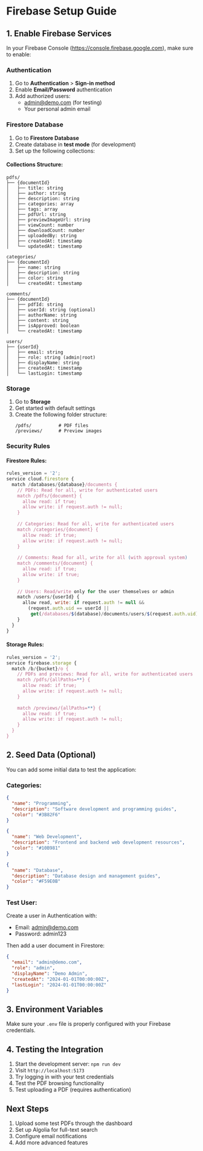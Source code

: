 # Firebase Setup Guide

## 1. Enable Firebase Services

In your Firebase Console (https://console.firebase.google.com), make sure to enable:

### Authentication
1. Go to **Authentication** > **Sign-in method**
2. Enable **Email/Password** authentication
3. Add authorized users:
   - admin@demo.com (for testing)
   - Your personal admin email

### Firestore Database
1. Go to **Firestore Database**
2. Create database in **test mode** (for development)
3. Set up the following collections:

#### Collections Structure:
```
pdfs/
├── {documentId}
│   ├── title: string
│   ├── author: string
│   ├── description: string
│   ├── categories: array
│   ├── tags: array
│   ├── pdfUrl: string
│   ├── previewImageUrl: string
│   ├── viewCount: number
│   ├── downloadCount: number
│   ├── uploadedBy: string
│   ├── createdAt: timestamp
│   └── updatedAt: timestamp

categories/
├── {documentId}
│   ├── name: string
│   ├── description: string
│   ├── color: string
│   └── createdAt: timestamp

comments/
├── {documentId}
│   ├── pdfId: string
│   ├── userId: string (optional)
│   ├── authorName: string
│   ├── content: string
│   ├── isApproved: boolean
│   └── createdAt: timestamp

users/
├── {userId}
│   ├── email: string
│   ├── role: string (admin|root)
│   ├── displayName: string
│   ├── createdAt: timestamp
│   └── lastLogin: timestamp
```

### Storage
1. Go to **Storage**
2. Get started with default settings
3. Create the following folder structure:
   ```
   /pdfs/          # PDF files
   /previews/      # Preview images
   ```

### Security Rules

#### Firestore Rules:
```javascript
rules_version = '2';
service cloud.firestore {
  match /databases/{database}/documents {
    // PDFs: Read for all, write for authenticated users
    match /pdfs/{document} {
      allow read: if true;
      allow write: if request.auth != null;
    }
    
    // Categories: Read for all, write for authenticated users
    match /categories/{document} {
      allow read: if true;
      allow write: if request.auth != null;
    }
    
    // Comments: Read for all, write for all (with approval system)
    match /comments/{document} {
      allow read: if true;
      allow write: if true;
    }
    
    // Users: Read/write only for the user themselves or admin
    match /users/{userId} {
      allow read, write: if request.auth != null && 
        (request.auth.uid == userId || 
         get(/databases/$(database)/documents/users/$(request.auth.uid)).data.role in ['admin', 'root']);
    }
  }
}
```

#### Storage Rules:
```javascript
rules_version = '2';
service firebase.storage {
  match /b/{bucket}/o {
    // PDFs and previews: Read for all, write for authenticated users
    match /pdfs/{allPaths=**} {
      allow read: if true;
      allow write: if request.auth != null;
    }
    
    match /previews/{allPaths=**} {
      allow read: if true;
      allow write: if request.auth != null;
    }
  }
}
```

## 2. Seed Data (Optional)

You can add some initial data to test the application:

### Categories:
```json
{
  "name": "Programming",
  "description": "Software development and programming guides",
  "color": "#3B82F6"
}

{
  "name": "Web Development", 
  "description": "Frontend and backend web development resources",
  "color": "#10B981"
}

{
  "name": "Database",
  "description": "Database design and management guides", 
  "color": "#F59E0B"
}
```

### Test User:
Create a user in Authentication with:
- Email: admin@demo.com
- Password: admin123

Then add a user document in Firestore:
```json
{
  "email": "admin@demo.com",
  "role": "admin",
  "displayName": "Demo Admin",
  "createdAt": "2024-01-01T00:00:00Z",
  "lastLogin": "2024-01-01T00:00:00Z"
}
```

## 3. Environment Variables

Make sure your `.env` file is properly configured with your Firebase credentials.

## 4. Testing the Integration

1. Start the development server: `npm run dev`
2. Visit `http://localhost:5173`
3. Try logging in with your test credentials
4. Test the PDF browsing functionality
5. Test uploading a PDF (requires authentication)

## Next Steps

1. Upload some test PDFs through the dashboard
2. Set up Algolia for full-text search
3. Configure email notifications
4. Add more advanced features

